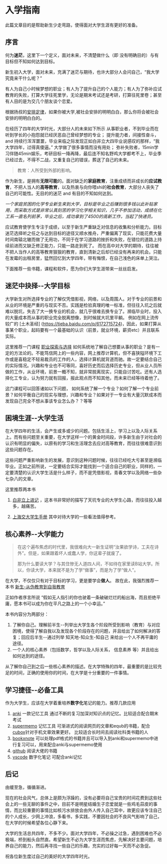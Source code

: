 # 入学指南
此篇文章目的是帮助新生少走弯路，使得面对大学生涯有更好的准备。
## 序言

  何为**迷茫**，这里下一个定义，面对未来，不清楚做什么（即 没有明确目的）与有目标但不知如何达到目标。
  
  新生初入大学，面对未来，充满了迷茫与期待，也许大部分人会问自己，“我大学究竟来干什么呢？”

  有人为自己小时候梦想的职业；有人为了提升自己的个人能力；有人为了弥补应试教育的失败，打算大学往死里学，无论是期末考试还是考研，打算往死里卷；甚至有人目的是为交几个朋友谈个恋爱。

  根据扬叔的[安排定律](https://zhuanlan.zhihu.com/p/362392710)，如果你被大学,被社会安排的明明白白，那么你将会被社会安排的明明白白的。

  在经历了四年的大学时光，大部分人的未来如下所示
  从事职业者，不到毕业而在听到学长的小抱怨就已经厌恶自己曾经梦想的专业；
  提升能力者，间接性奋斗，and 持续行浑浑噩噩，毕业来临之际发现正如白非立大四毕业说感叹的那样，“我大学四年，过得真傻逼。” 大学做了很多事情而没有用处；
  弥补失败者，15min学习伴随45min娱乐，考研目标一降再降，最后连不知名野鸡大学都考不上，毕业季已经过去，不得不二战，又重复自己的错误，葬送了自己的未来。

> 教育：人所受到外部的影响。
> 
  作为新生，是拥有**无限可能**的。面对缺乏的**家庭教育**，注重成绩而非成长的**应试教育**，不把人当人的**高等教育**，以及热衷与向你喂shi的**社会教育**，大部分人丧失了自己的可能性。无目的的迷茫 and 有目的不知如何达到。

  *一个家庭贫困的化学专业新生来到大学，目标是毕业之后赚到很多钱以此补贴家用，而采取方式是非常认真刻苦的学习化学相关知识，几乎不参加活动，成绩在化工系一直名列前茅，毕业之后，成功拿到了4500的高新工作，当起了快递员。*

  应试教育使学生专注于成绩，以至于新生严重缺乏对信息的收集和分析能力。目标迷茫选择听之任之与达到目标的途径又顺水推舟，严重偏离了现实，只能花费大量时间南辕北辙而做了无用功，不同于在学习道路的挫折和失败，在错位的道路上持续前进而又缺乏修正能力，只能一路走到死了。
  而在高中对大学的期待，往往被不把人当作人的高等教育狠狠的教育，直到清新之后却已经没有再来的机会。只能在发霉的出租房里，猛然回忆到大学四年，带有悔恨，在自己浅色的床单上哭泣。

  下面推荐一些书籍，课程和软件，愿为你们大学生涯带来一丝丝启发。

## 迷茫中抉择--大学目标

大学新生对所选择专业的了解仅凭借影视，网络，以及周围人。对于专业的前景和从业的环境是严重的与现实不否。实践是检验真理的唯一标准，但往往入坑之后就难以脱坑，失去了大一换专业的机会，就几乎很难去换专业了。濒临毕业时，投入的大量成本而从事的职业完全脱离想像，到时候就大坑里平躺。
例如在网上流传较广的 [土木圣经] (https://tieba.baidu.com/p/6172715724)，因此，如果打算从事某个职业，起码要有一个最基础的认识（前景，就业环境，薪资etc）并且联系实际。

这里推荐一门课程
[职业探索与选择](https://next.xuetangx.com/course/THU07111000433/16906166?channel=i.area.related_search)
如何系统地了解自己想要从事的职业？是有一定的方法论的。不能笃信网上的一些内容，网上推荐计算机，但不喜狭隘环境下工作或是喜稳定不轻易裁员的工作的人，选择计算机就背道而驰。故一定要结合自己的实际情况。兴趣和专业也不可等同，喜好历史而后选择历史专业，但从业人员所做的工作，从业环境，前景一概不知，就非常脱离现实，只能自讨苦吃。还有人选择化工专业，认为努力就有回报，报此观点而不知其他，而未来已经等待着他了。

这门课程可以回答诸如以下问题，
如何系统了解一个专业？如何了解一个专业前景？如何平衡自己的现实与理想，兴趣和专业？如果对于一专业有大量沉默成本而发现自己完全不想从事该专业怎么办？？等等

## 困境生涯--大学生活

在大学四年的生活，会产生或多或少的问题。包括生活上，学习上以及人际关系上。而有些问题至关重要，在大学这样一个的黄金时间段，许多新生由于对社会的认识有明显的偏失，以原有的学习和生活理念去应对高等教育，而往往很难意识到这些问题存在。

这些问题严重影响新生的发展，意识到这种问题时候，往往已经吃大亏甚至是濒临毕业。正如之前所说，一定要结合实际才能找到一个适合自己的职业，同样的，一定要清楚的认识大学生活是什么样子，而不是凭借影视，青春文学以及网络一些杂七杂八的文章。

这里推荐两本书   
1. [白非立上进记](https://zhuanlan.zhihu.com/p/91072728)  ，这本书非常好的描写了天坑专业的大学生心路，而往往投入越多，越痛苦。

2. [上海交大学生手册](https://survivesjtu.gitbook.io/survivesjtumanual/li-zhi-pian/huan-ying-lai-dao-shang-hai-jiao-tong-da-xue)  其中对待大学的一些看法值得参考。

## 核心素养--大学能力

>在这个遍布焦虑的时代里，我很难向大一新生证明“汝果欲学诗，工夫在诗外”。但是，如果跟着坏人或蠢人学，你这辈子就废了。
>
>那为什么要读大学？与其住惨无人道四人间，不如待在家里读B站大学。所以，你读大学，本来就不是为了学“做事”，而是为了学“做人”。

在大学，不仅仅只有对于目标的学习，更是要学会**做人**。
故在此，我强烈推荐一本书 [新生-从伪教育到自我教育](https://github.com/Anticorianderist/de-vegetable)

正如作者序言所说 “假如无人指引的你也驶着一条破破烂烂的船出海，而且拒绝平庸，愿本书可以成为你在平凡之路上的一个小幸运。”  

本书内容分为两部分：
1. 了解你自己。理解前半生--列举出大学生各个阶段所受到影响（教育）与对应困境，使得了解自我以及发现各个阶段存在的问题，并且给出了如何解决的答复；回应后半生--通过列举 知天地-知众生-知自己 来给出一个人不再平庸的途径。
2. 一个人的核心素养（包括数学，哲学以及人际关系， 信息素养 等）并且给出如何达到的途径。

从了解你自己到之后一些核心素养的描述。在大学特殊的四年，最重要的是比较充足的时间，正确的使用你的时间，在大学是十分重要的一件事情。

## 学习捷径--必备工具

作为大学生，应该在大学着重培养**数字化**笔记的能力。推荐几款应用

1. [anki](https://apps.ankiweb.net/) 一款记忆工具  通过不断的复习加深对知识点的记忆。比较适合配合期末考试
2. [supermemo](https://zhuanlan.zhihu.com/p/352176551) 记忆工具  可渐进式的阅读网页的文章和equb的书籍，配合[cubox](https://cubox.cc/)针对手机文章效果更好。  比较适合长时间去阅读社科类书籍的人
3. [bookxnote](http://www.bookxno)  可以处理pdf格式的书籍并且可以导入到anki和supermemo中进行复习可以，用来配合anki与supermemo使用
4. [github](https://github.com/) 阅读大佬的书籍
5. [vscode](https://zhuanlan.zhihu.com/p/366596107)  数字化笔记  可配合anki记忆

     
## 后记

  由缓至急，循循渐进。

  现在的社会风气，总体上是颇为浮躁的，没有必要将自己宝贵的时间花费到这些社会上的一些无聊的事件之中，目前不是明星结婚生子恋爱就是一些鸡毛蒜皮的事情，而比较重要的事情比如核污水排放会由外人传入自己耳中，故更应该专注自己的个人成长，少网上冲浪，多看书，多实践，不要因社会的不良风气影响了自己，在大学的时候希望各位心静下来。

  大学的生活总共四年，不多不少。面对大学四年，不必操之过急，遇到困难也不必极端，桥到船头自然直。希望新生不必为大学生涯而焦虑，先解决好主要问题，培养自己的能力，然后再寻找一些自己的乐趣，充实的过好每一天而不必急促。
  
  祝各位新生度过自己的美好的大学四年时光。




